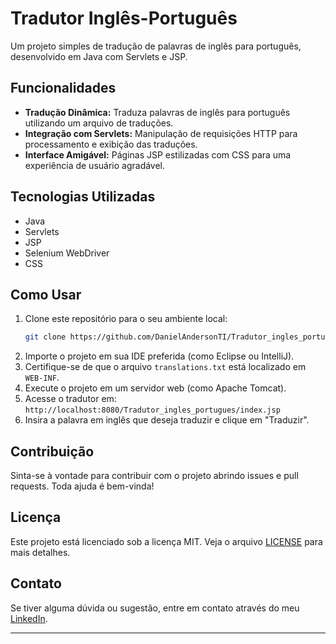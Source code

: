 # Tradutor Inglês-Português

Um projeto simples de tradução de palavras de inglês para português, desenvolvido em Java com Servlets e JSP.

## Funcionalidades

- **Tradução Dinâmica:** Traduza palavras de inglês para português utilizando um arquivo de traduções.
- **Integração com Servlets:** Manipulação de requisições HTTP para processamento e exibição das traduções.
- **Interface Amigável:** Páginas JSP estilizadas com CSS para uma experiência de usuário agradável.

## Tecnologias Utilizadas

- Java
- Servlets
- JSP
- Selenium WebDriver
- CSS

## Como Usar

1. Clone este repositório para o seu ambiente local:
    ```bash
    git clone https://github.com/DanielAndersonTI/Tradutor_ingles_portugues.git
    ```
2. Importe o projeto em sua IDE preferida (como Eclipse ou IntelliJ).
3. Certifique-se de que o arquivo `translations.txt` está localizado em `WEB-INF`.
4. Execute o projeto em um servidor web (como Apache Tomcat).
5. Acesse o tradutor em: `http://localhost:8080/Tradutor_ingles_portugues/index.jsp`
6. Insira a palavra em inglês que deseja traduzir e clique em "Traduzir".

## Contribuição

Sinta-se à vontade para contribuir com o projeto abrindo issues e pull requests. Toda ajuda é bem-vinda!

## Licença

Este projeto está licenciado sob a licença MIT. Veja o arquivo [LICENSE](LICENSE) para mais detalhes.

## Contato

Se tiver alguma dúvida ou sugestão, entre em contato através do meu [LinkedIn](https://www.linkedin.com/in/danielanderson).

---
